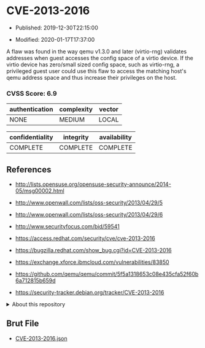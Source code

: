 # CVE-2013-2016

- Published: 2019-12-30T22:15:00

- Modified: 2020-01-17T17:37:00

A flaw was found in the way qemu v1.3.0 and later (virtio-rng) validates addresses when guest accesses the config space of a virtio device. If the virtio device has zero/small sized config space, such as virtio-rng, a privileged guest user could use this flaw to access the matching host's qemu address space and thus increase their privileges on the host.

### CVSS Score: **6.9**

| authentication | complexity | vector |
| --- | --- | --- |
| NONE | MEDIUM | LOCAL |

| confidentiality | integrity | availability |
| --- | --- | --- |
| COMPLETE | COMPLETE | COMPLETE |

## References

* http://lists.opensuse.org/opensuse-security-announce/2014-05/msg00002.html

* http://www.openwall.com/lists/oss-security/2013/04/29/5

* http://www.openwall.com/lists/oss-security/2013/04/29/6

* http://www.securityfocus.com/bid/59541

* https://access.redhat.com/security/cve/cve-2013-2016

* https://bugzilla.redhat.com/show_bug.cgi?id=CVE-2013-2016

* https://exchange.xforce.ibmcloud.com/vulnerabilities/83850

* https://github.com/qemu/qemu/commit/5f5a1318653c08e435cfa52f60b6a712815b659d

* https://security-tracker.debian.org/tracker/CVE-2013-2016

<details>
<summary>About this repository</summary> 

  This repository is part of the project [Live Hack CVE](https://github.com/Live-Hack-CVE). Main website can be found [www.live-hack.org](https://www.live-hack.org) 
  
  Made by [Sn0wAlice](https://github.com/Sn0wAlice) for the people that care about security and need to have a feed of the latest CVEs. Hope you enjoy it, don't forget to star the repo and follow me on [Twitter](https://twitter.com/Sn0wAlice) and [Github](https://github.com/Sn0wAlice). And that is my [personnal website](https://www.alice-snow.me/)

  - [Home Page](https://github.com/Live-Hack-CVE)
  - [Framework](https://github.com/Live-Hack-CVE/cve-framework)
  - [CVE database](https://github.com/Live-Hack-CVE/full_database)
  - [Changelog](https://github.com/Live-Hack-CVE/Changelog)
</details>

## Brut File

* [CVE-2013-2016.json](https://raw.githubusercontent.com/Live-Hack-CVE/full_database/main/cves/2013/CVE-2013-2016.json)

